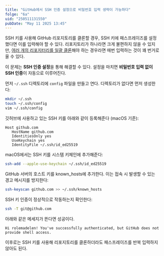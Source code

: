 ```yaml
---
title: "GitHub에서 SSH 인증 설정으로 비밀번호 입력 생략이 가능하다"
folge: "6a"
uid: "250511131550"
pubDate: "May 11 2025 13:45"
---
```


SSH 키를 사용해 GitHub 리포지토리를 클론할 경우, SSH 키에 패스프레이즈를 설정했다면 이를 입력해야 할 수 있다. 리포지토리가 하나라면 크게 불편하지 않을 수 있지만, [여러 개의 리포지터리를 일괄 클론](/note/240430161508)해야 하는 경우라면 매번 입력하는 것이 꽤 번거로울 수 있다.

이 문제는 **SSH 인증 설정**을 통해 해결할 수 있다. 설정을 마치면 **비밀번호 입력 없이 SSH 인증**이 자동으로 이루어진다.

먼저 `~/.ssh` 디렉토리에 `config` 파일을 만들고 연다. 디렉토리가 없다면 먼저 생성한다:
```sh
mkdir ~/.ssh
touch ~/.ssh/config
vim ~/.ssh/config
```

깃허브에 사용하고 있는 SSH 키를 아래와 같이 등록해준다 (macOS 기준):
```.config
Host github.com
   HostName github.com
   IdentitiesOnly yes
   UseKeychain yes
   IdentityFile ~/.ssh/id_ed25519
```

macOS에서는 SSH 키를 시스템 키체인에 추가해준다:
```sh
ssh-add --apple-use-keychain ~/.ssh/id_ed25519
```

GitHub 서버의 호스트 키를 known_hosts에 추가한다. 이는 접속 시 발생할 수 있는 경고 메시지를 방지한다:
```sh
ssh-keyscan github.com >> ~/.ssh/known_hosts
```

SSH 키 인증이 정상적으로 작동하는지 확인한다:
```sh
ssh -T git@github.com
```

아래와 같은 메세지가 뜬다면 성공이다.
```
Hi rolemadelen! You've successfully authenticated, but GitHub does not provide shell access.
```

이후로는 SSH 키를 사용해 리포지토리를 클론하더라도 패스프레이즈를 반복 입력하지 않아도 된다.